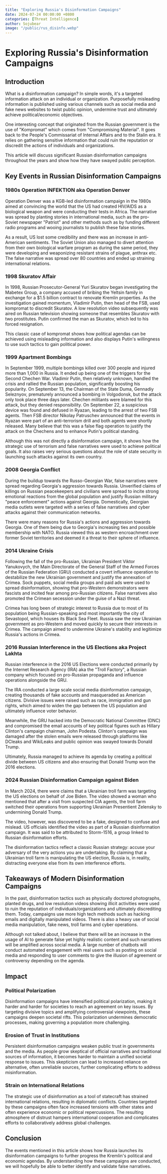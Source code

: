 ```yaml
---
title: "Exploring Russia's Disinformation Campaigns"
date: 2024-07-24 00:00:00 +0800
categories: [Threat Intelligence]
author: Sojubear
image: "/public/rus_disinfo.webp"
---
```


# Exploring Russia's Disinformation Campaigns

## Introduction

What is a disinformation campaign? In simple words, it's a targeted information attack on an individual or organization. Purposefully misleading information is published using various channels such as social media and fake news websites to twist public opinion, undermine trust and ultimately achieve political/economic objectives.

One interesting concept that originated from the Russian government is the use of "Kompromat" which comes from "Compromising Material". It goes back to the People's Commissariat of Internal Affairs and to the Stalin era. It relies on gathering sensitive information that could ruin the reputation or discredit the actions of individuals and organizations.

This article will discuss significant Russian disinformation campaigns throughout the years and show how they have swayed public perception.

## Key Events in Russian Disinformation Campaigns

### 1980s Operation INFEKTION aka Operation Denver

Operation Denver was a KGB-led disinformation campaign in the 1980s aimed at convincing the world that the US had created HIV/AIDS as a biological weapon and were conducting their tests in Africa. The narrative was spread by planting stories in international media, such as the pro-Soviet newspaper "Patriot" and other methods such as by funding different radio programs and wooing journalists to publish these false stories.

As a result, US lost some credibility and there was an increase in anti-American sentiments. The Soviet Union also managed to divert attention from their own biological warfare program as during the same period, they were developing and weaponizing resistant strains of plague, anthrax etc. The false narrative was spread over 80 countries and ended up straining international relations.

### 1998 Skuratov Affair

In 1998, Russian Prosecutor-General Yuri Skuratov began investigating the Mabetex Group, a company accused of bribing the Yeltsin family in exchange for a $1.5 billion contract to renovate Kremlin properties. As the investigation gained momentum, Vladimir Putin, then head of the FSB, used kompromat to discredit Skuratov. A low resolution video subsequently was aired on Russian television showing someone that resembles Skuratov with two prostitutes. Putin confirmed the man as Skuratov, which led to his forced resignation.

This classic case of kompromat shows how political agendas can be achieved using misleading information and also displays Putin's willingness to use such tactics to gain political power.

### 1999 Apartment Bombings

In September 1999, multiple bombings killed over 300 people and injured more than 1,000 in Russia. It ended up being one of the triggers for the Second Chechen War. Vladimir Putin, then relatively unknown, handled the crisis and rallied the Russian population, significantly boosting his popularity. On September 13, the Chairman of the State Duma, Gennadiy Seleznyov, prematurely announced a bombing in Volgodonsk, but the attack only took place three days later. Chechen militants were blamed for this attack, but they denied responsibility. On September 22, a suspicious device was found and defused in Ryazan, leading to the arrest of two FSB agents. Then FSB director Nikolay Patruschev announced that the events in Ryazan were part of an anti-terrorism drill and both agents were shortly released. Many believe that this was a false flag operation to justify the attack on the Chechens and to enhance Putin's political standing.

Although this was not directly a disinformation campaign, it shows how the strategic use of terrorism and false narratives were used to achieve political goals. It also raises very serious questions about the role of state security in launching such attacks against its own country.

### 2008 Georgia Conflict

During the buildup towards the Russo-Georgian War, false narratives were spread regarding Georgia's aggression towards Russia. Unverified claims of killings on Russian peacekeepers and civilians were spread to incite strong emotional reactions from the global population and justify Russian military "peace enforcement" actions against Georgia. Domestically, Georgian media outlets were targeted with a series of false narratives and cyber attacks against their communication networks.

There were many reasons for Russia's actions and aggression towards Georgia. One of them being due to Georgia's increasing ties and possible membership with NATO. Russia viewed this as western encroachment over former Soviet territories and deemed it a threat to their sphere of influence.

### 2014 Ukraine Crisis

Following the fall of the pro-Russian, Ukrainian President Viktor Yanukovych, the Main Directorate of the General Staff of the Armed Forces of the Russian Federation (GRU) conducted a covert influence operation to destabilize the new Ukrainian government and justify the annexation of Crimea. Sock puppets, social media groups and paid ads were used to spread disinformation, showing that pro-Western demonstrators were fascists and incited fear among pro-Russian citizens. False narratives also promoted the Crimean secession under the guise of a Nazi threat.

Crimea has long been of strategic interest to Russia due to most of its population being Russian-speaking and most importantly the city of Sevastopol, which houses its Black Sea Fleet. Russia saw the new Ukrainian government as pro-Western and moved quickly to secure their interests in Crimea. The campaign aimed to undermine Ukraine's stability and legitimize Russia's actions in Crimea.

### 2016 Russian Interference in the US Elections aka Project Lakhta

Russian interference in the 2016 US Elections were conducted primarily by the Internet Research Agency (IRA) aka the "Troll Factory", a Russian company which focused on pro-Russian propaganda and influence operations alongside the GRU.

The IRA conducted a large scale social media disinformation campaign, creating thousands of fake accounts and masqueraded as American citizens. Divisive issues were raised such as race, immigration and gun rights, which aimed to widen the gap between the US population and ultimately influence voter behavior.

Meanwhile, the GRU hacked into the Democratic National Committee (DNC) and compromised the email accounts of key political figures such as Hillary Clinton's campaign chairman, John Podesta. Clinton's campaign was damaged after the stolen emails were released through platforms like DCleaks and WikiLeaks and public opinion was swayed towards Donald Trump.

Ultimately, Russia managed to achieve its agenda by creating a political divide between US citizens and also ensuring that Donald Trump won the 2016 elections.

### 2024 Russian Disinformation Campaign against Biden

In March 2024, there were claims that a Ukrainian troll farm was targeting the US elections on behalf of Joe Biden. The video showed a woman who mentioned that after a visit from suspected CIA agents, the troll farm switched their operations from supporting Ukrainian Presentient Zelensky to undermining Donald Trump.

The video, however, was discovered to be a fake, designed to confuse and mislead. US officials identified the video as part of a Russian disinformation campaign. It was said to be attributed to Storm-1516, a group linked to Russian disinformation efforts.

The disinformation tactics reflect a classic Russian strategy: accuse your adversary of the very actions you are undertaking. By claiming that a Ukrainian troll farm is manipulating the US election, Russia is, in reality, distracting everyone else from its own interference efforts.

## Takeaways of Modern Disinformation Campaigns

In the past, disinformation tactics such as physically doctored photographs, planted drugs, and low resolution videos showing illicit activities were used to ruin the reputation of individuals/organizations and ultimately discrediting them. Today, campaigns use more high tech methods such as hacking emails and digitally manipulated videos. There is also a heavy use of social media manipulation, fake news, troll farms and cyber operations.

Although not talked about, I believe that there will be an increase in the usage of AI to generate false yet highly realistic content and such narratives will be amplified across social media. A large number of chatbots will conduct automated engagement with real users such as posting on social media and responding to user comments to give the illusion of agreement or controversy depending on the agenda.

## Impact

### Political Polarization

Disinformation campaigns have intensified political polarization, making it harder and harder for societies to reach an agreement on key issues. By targeting divisive topics and amplifying controversial viewpoints, these campaigns deepen societal rifts. This polarization undermines democratic processes, making governing a population more challenging.

### Erosion of Trust in Institutions

Persistent disinformation campaigns weaken public trust in governments and the media. As people grow skeptical of official narratives and traditional sources of information, it becomes harder to maintain a unified societal response to issues. This skepticism can lead to increased reliance on alternative, often unreliable sources, further complicating efforts to address misinformation.

### Strain on International Relations

The strategic use of disinformation as a tool of statecraft has strained international relations, resulting in diplomatic conflicts. Countries targeted by these campaigns often face increased tensions with other states and often experience economic or political repercussions. The resulting atmosphere of distrust hampers international cooperation and complicates efforts to collaboratively address global challenges.

## Conclusion

The events mentioned in this article shows how Russia launches its disinformation campaigns to further progress the Kremlin's political and economic agendas. By understanding how these campaigns are conducted, we will hopefully be able to better identify and validate false narratives. 